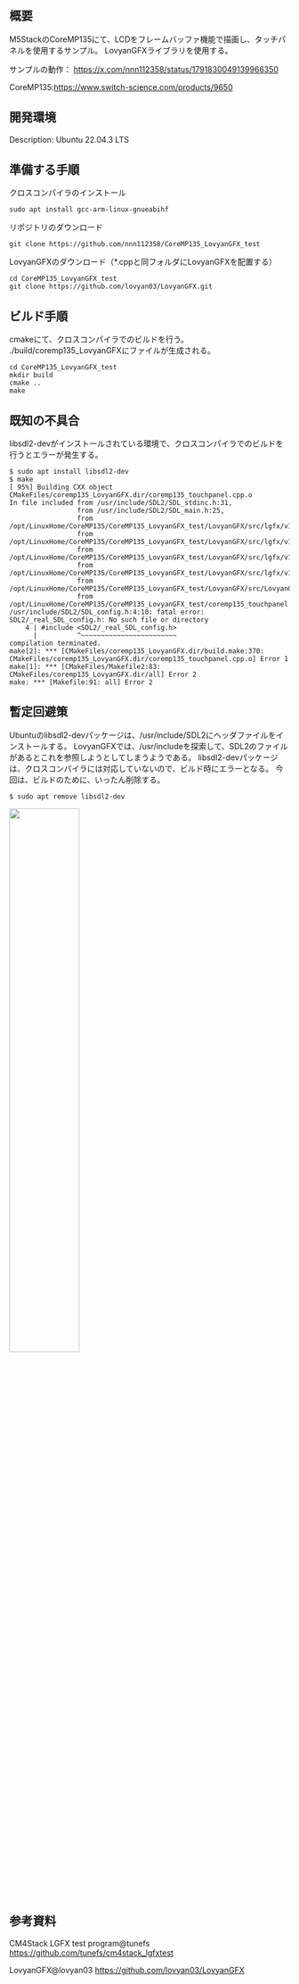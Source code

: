 ## 概要
M5StackのCoreMP135にて、LCDをフレームバッファ機能で描画し、タッチパネルを使用するサンプル。
LovyanGFXライブラリを使用する。

サンプルの動作：
https://x.com/nnn112358/status/1791830049139966350

CoreMP135:https://www.switch-science.com/products/9650

## 開発環境
Description:    Ubuntu 22.04.3 LTS


## 準備する手順

クロスコンパイラのインストール

```
sudo apt install gcc-arm-linux-gnueabihf
```

リポジトリのダウンロード
```
git clone https://github.com/nnn112358/CoreMP135_LovyanGFX_test
```

LovyanGFXのダウンロード（*.cppと同フォルダにLovyanGFXを配置する）
```
cd CoreMP135_LovyanGFX_test
git clone https://github.com/lovyan03/LovyanGFX.git
```


## ビルド手順

cmakeにて、クロスコンパイラでのビルドを行う。
./build/coremp135_LovyanGFXにファイルが生成される。

```
cd CoreMP135_LovyanGFX_test
mkdir build
cmake ..
make
```

## 既知の不具合
libsdl2-devがインストールされている環境で、クロスコンパイラでのビルドを行うとエラーが発生する。

```
$ sudo apt install libsdl2-dev
$ make
[ 95%] Building CXX object CMakeFiles/coremp135_LovyanGFX.dir/coremp135_touchpanel.cpp.o
In file included from /usr/include/SDL2/SDL_stdinc.h:31,
                 from /usr/include/SDL2/SDL_main.h:25,
                 from /opt/LinuxHome/CoreMP135/CoreMP135_LovyanGFX_test/LovyanGFX/src/lgfx/v1/platforms/sdl/common.hpp:32,
                 from /opt/LinuxHome/CoreMP135/CoreMP135_LovyanGFX_test/LovyanGFX/src/lgfx/v1/platforms/sdl/Panel_sdl.hpp:23,
                 from /opt/LinuxHome/CoreMP135/CoreMP135_LovyanGFX_test/LovyanGFX/src/lgfx/v1/platforms/device.hpp:94,
                 from /opt/LinuxHome/CoreMP135/CoreMP135_LovyanGFX_test/LovyanGFX/src/lgfx/v1_init.hpp:22,
                 from /opt/LinuxHome/CoreMP135/CoreMP135_LovyanGFX_test/LovyanGFX/src/LovyanGFX.hpp:31,
                 from /opt/LinuxHome/CoreMP135/CoreMP135_LovyanGFX_test/coremp135_touchpanel.cpp:4:
/usr/include/SDL2/SDL_config.h:4:10: fatal error: SDL2/_real_SDL_config.h: No such file or directory
    4 | #include <SDL2/_real_SDL_config.h>
      |          ^~~~~~~~~~~~~~~~~~~~~~~~~
compilation terminated.
make[2]: *** [CMakeFiles/coremp135_LovyanGFX.dir/build.make:370: CMakeFiles/coremp135_LovyanGFX.dir/coremp135_touchpanel.cpp.o] Error 1
make[1]: *** [CMakeFiles/Makefile2:83: CMakeFiles/coremp135_LovyanGFX.dir/all] Error 2
make: *** [Makefile:91: all] Error 2
```


## 暫定回避策

Ubuntuのlibsdl2-devパッケージは、/usr/include/SDL2にヘッダファイルをインストールする。
LovyanGFXでは、/usr/includeを探索して、SDL2のファイルがあるとこれを参照しようとしてしまうようである。
libsdl2-devパッケージは、クロスコンパイラには対応していないので、ビルド時にエラーとなる。
今回は、ビルドのために、いったん削除する。

```
$ sudo apt remove libsdl2-dev
```
 <img src="https://github.com/nnn112358/CoreMP135_LovyanGFX_test/assets/27625496/4ef50f31-ee8a-4b0c-9c24-54c6ffe0f536" width="50%" />


## 参考資料
CM4Stack LGFX test program@tunefs
https://github.com/tunefs/cm4stack_lgfxtest

LovyanGFX@lovyan03
https://github.com/lovyan03/LovyanGFX

